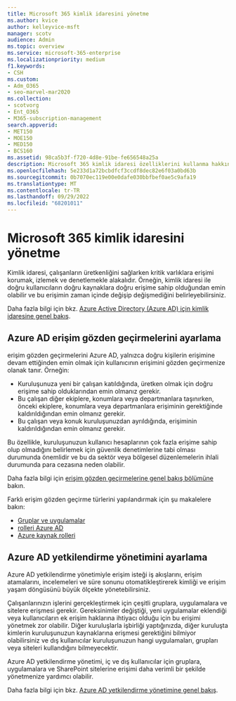```yaml
---
title: Microsoft 365 kimlik idaresini yönetme
ms.author: kvice
author: kelleyvice-msft
manager: scotv
audience: Admin
ms.topic: overview
ms.service: microsoft-365-enterprise
ms.localizationpriority: medium
f1.keywords:
- CSH
ms.custom:
- Adm_O365
- seo-marvel-mar2020
ms.collection:
- scotvorg
- Ent_O365
- M365-subscription-management
search.appverid:
- MET150
- MOE150
- MED150
- BCS160
ms.assetid: 98ca5b3f-f720-4d8e-91be-fe656548a25a
description: Microsoft 365 kimlik idaresi özelliklerini kullanma hakkında bilgi edinin.
ms.openlocfilehash: 5e233d1a72bcbdfcf3ccdf8dec82e6f03a0bd63b
ms.sourcegitcommit: 0b7070ec119e00e0dafe030bbfbef0ae5c9afa19
ms.translationtype: MT
ms.contentlocale: tr-TR
ms.lasthandoff: 09/29/2022
ms.locfileid: "68201011"
---
```

# <a name="manage-microsoft-365-identity-governance"></a>Microsoft 365 kimlik idaresini yönetme

Kimlik idaresi, çalışanların üretkenliğini sağlarken kritik varlıklara erişimi korumak, izlemek ve denetlemekle alakalıdır. Örneğin, kimlik idaresi ile doğru kullanıcıların doğru kaynaklara doğru erişime sahip olduğundan emin olabilir ve bu erişimin zaman içinde değişip değişmediğini belirleyebilirsiniz.

Daha fazla bilgi için bkz. [Azure Active Directory (Azure AD) için kimlik idaresine genel bakış](/azure/active-directory/governance/identity-governance-overview).

## <a name="set-up-azure-ad-access-reviews"></a>Azure AD erişim gözden geçirmelerini ayarlama

erişim gözden geçirmelerini Azure AD, yalnızca doğru kişilerin erişimine devam ettiğinden emin olmak için kullanıcının erişimini gözden geçirmenize olanak tanır. Örneğin:

- Kuruluşunuza yeni bir çalışan katıldığında, üretken olmak için doğru erişime sahip olduklarından emin olmanız gerekir.
- Bu çalışan diğer ekiplere, konumlara veya departmanlara taşınırken, önceki ekiplere, konumlara veya departmanlara erişiminin gerektiğinde kaldırıldığından emin olmanız gerekir.
- Bu çalışan veya konuk kuruluşunuzdan ayrıldığında, erişiminin kaldırıldığından emin olmanız gerekir.

Bu özellikle, kuruluşunuzun kullanıcı hesaplarının çok fazla erişime sahip olup olmadığını belirlemek için güvenlik denetimlerine tabi olması durumunda önemlidir ve bu da sektör veya bölgesel düzenlemelerin ihlali durumunda para cezasına neden olabilir.

Daha fazla bilgi için [erişim gözden geçirmelerine genel bakış bölümüne](/azure/active-directory/governance/access-reviews-overview) bakın.

Farklı erişim gözden geçirme türlerini yapılandırmak için şu makalelere bakın:

- [Gruplar ve uygulamalar](/azure/active-directory/governance/create-access-review)
- [rolleri Azure AD](/azure/active-directory/privileged-identity-management/pim-how-to-start-security-review?toc=%2fazure%2factive-directory%2fgovernance%2ftoc.json)
- [Azure kaynak rolleri](/azure/active-directory/privileged-identity-management/pim-resource-roles-start-access-review?toc=%2fazure%2factive-directory%2fgovernance%2ftoc.json)

## <a name="set-up-azure-ad-entitlement-management"></a>Azure AD yetkilendirme yönetimini ayarlama

Azure AD yetkilendirme yönetimiyle erişim isteği iş akışlarını, erişim atamalarını, incelemeleri ve süre sonunu otomatikleştirerek kimliği ve erişim yaşam döngüsünü büyük ölçekte yönetebilirsiniz.

Çalışanlarınızın işlerini gerçekleştirmek için çeşitli gruplara, uygulamalara ve sitelere erişmesi gerekir. Gereksinimler değiştiği, yeni uygulamalar eklendiği veya kullanıcıların ek erişim haklarına ihtiyacı olduğu için bu erişimi yönetmek zor olabilir. Diğer kuruluşlarla işbirliği yaptığınızda, diğer kuruluşta kimlerin kuruluşunuzun kaynaklarına erişmesi gerektiğini bilmiyor olabilirsiniz ve dış kullanıcılar kuruluşunuzun hangi uygulamaları, grupları veya siteleri kullandığını bilmeyecektir.

Azure AD yetkilendirme yönetimi, iç ve dış kullanıcılar için gruplara, uygulamalara ve SharePoint sitelerine erişimi daha verimli bir şekilde yönetmenize yardımcı olabilir.
 
Daha fazla bilgi için bkz. [Azure AD yetkilendirme yönetimine genel bakış](/azure/active-directory/governance/entitlement-management-overview).
